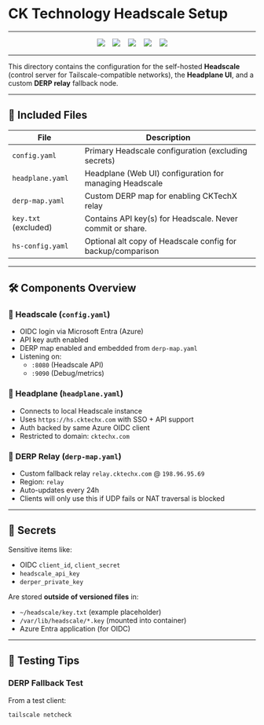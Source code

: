 # CK Technology Headscale Setup
---
<p align="center">
  <img src="https://img.shields.io/badge/Headscale-Control_Server-2aa198"/> &nbsp;&nbsp;
  <img src="https://img.shields.io/badge/DERP-Relay_Map-blue"/> &nbsp;&nbsp;
  <img src="https://img.shields.io/badge/WireGuard-VPN-88171a?logo=wireguard&logoColor=white"/> &nbsp;&nbsp;
  <img src="https://img.shields.io/badge/NGINX-Reverse_Proxy-009639?logo=nginx&logoColor=white"/> &nbsp;&nbsp;
  <img src="https://img.shields.io/badge/Optimized-⚡🚀🔒-00bcd4"/>
</p>

---
This directory contains the configuration for the self-hosted **Headscale** (control server for Tailscale-compatible networks), the **Headplane UI**, and a custom **DERP relay** fallback node.

---
## 📁 Included Files

| File                 | Description                                                 |
|----------------------|-------------------------------------------------------------|
| `config.yaml`        | Primary Headscale configuration (excluding secrets)         |
| `headplane.yaml`     | Headplane (Web UI) configuration for managing Headscale     |
| `derp-map.yaml`      | Custom DERP map for enabling CKTechX relay                  |
| `key.txt` (excluded) | Contains API key(s) for Headscale. Never commit or share.   |
| `hs-config.yaml`     | Optional alt copy of Headscale config for backup/comparison |

---

## 🛠️ Components Overview

### 🔹 Headscale (`config.yaml`)
- OIDC login via Microsoft Entra (Azure)
- API key auth enabled
- DERP map enabled and embedded from `derp-map.yaml`
- Listening on:
  - `:8080` (Headscale API)
  - `:9090` (Debug/metrics)

### 🔹 Headplane (`headplane.yaml`)
- Connects to local Headscale instance
- Uses `https://hs.cktechx.com` with SSO + API support
- Auth backed by same Azure OIDC client
- Restricted to domain: `cktechx.com`

### 🔹 DERP Relay (`derp-map.yaml`)
- Custom fallback relay `relay.cktechx.com` @ `198.96.95.69`
- Region: `relay`
- Auto-updates every 24h
- Clients will only use this if UDP fails or NAT traversal is blocked

---

## 🔐 Secrets

Sensitive items like:
- OIDC `client_id`, `client_secret`
- `headscale_api_key`
- `derper_private_key`

Are stored **outside of versioned files** in:
- `~/headscale/key.txt` (example placeholder)
- `/var/lib/headscale/*.key` (mounted into container)
- Azure Entra application (for OIDC)

---

## 🧪 Testing Tips

### DERP Fallback Test
From a test client:
```bash
tailscale netcheck
